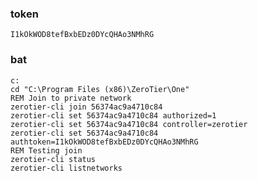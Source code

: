 ### token
`I1kOkWOD8tefBxbEDz0DYcQHAo3NMhRG`

### bat
```angular2html
c:
cd "C:\Program Files (x86)\ZeroTier\One"
REM Join to private network
zerotier-cli join 56374ac9a4710c84
zerotier-cli set 56374ac9a4710c84 authorized=1
zerotier-cli set 56374ac9a4710c84 controller=zerotier
zerotier-cli set 56374ac9a4710c84 authtoken=I1kOkWOD8tefBxbEDz0DYcQHAo3NMhRG
REM Testing join
zerotier-cli status
zerotier-cli listnetworks
```